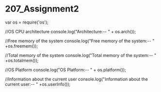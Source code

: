 # 207_Assignment2
var os = require('os');

//OS CPU architecture
console.log("Architecture:-- " + os.arch());

//Free memory of the system
console.log("Free memory of the system:-- " +os.freemem());

//Total memory of the system
console.log("Total memory of the system:-- " +os.totalmem());

//OS Platform
console.log("OS Platform:-- " + os.platform());

//Information about the current user
console.log("Information about the current user:-- " +os.userInfo());
